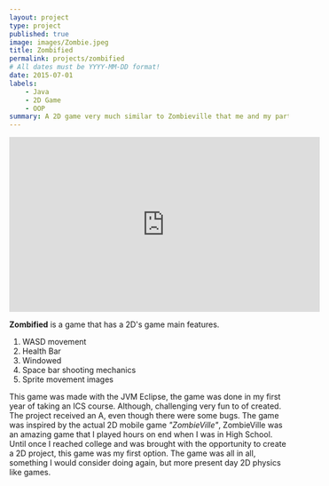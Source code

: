 ```yaml
---
layout: project
type: project
published: true
image: images/Zombie.jpeg
title: Zombified
permalink: projects/zombified
# All dates must be YYYY-MM-DD format!
date: 2015-07-01
labels:
    - Java
    - 2D Game
    - OOP
summary: A 2D game very much similar to Zombieville that me and my partner created in ICS 111.
---
```


<iframe width="560" height="315" src="https://www.youtube.com/embed/Nqagn7DtDHU" frameborder="0" allow="accelerometer; autoplay; clipboard-write; encrypted-media; gyroscope; picture-in-picture" allowfullscreen></iframe>



**Zombified** is a game that has a 2D's game main features. 
1. WASD movement
2. Health Bar
3. Windowed
4. Space bar shooting mechanics
5. Sprite movement images

This game was made with the JVM Eclipse, the game was done in my first year of taking an ICS course. Although, challenging very fun to of created. The project received an A, even though there were some bugs. The game was inspired by the actual 2D mobile game _"ZombieVille"_, ZombieVille was an amazing game that I played hours on end when I was in High School. Until once I reached college and was brought with the opportunity to create a 2D project, this game was my first option. The game was all in all, something I would consider doing again, but more present day 2D physics like games.
